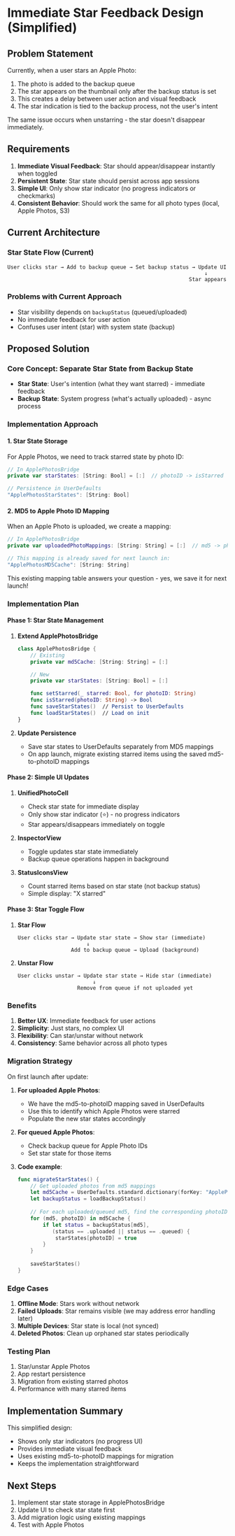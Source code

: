 # Immediate Star Feedback Design (Simplified)

## Problem Statement

Currently, when a user stars an Apple Photo:
1. The photo is added to the backup queue
2. The star appears on the thumbnail only after the backup status is set
3. This creates a delay between user action and visual feedback
4. The star indication is tied to the backup process, not the user's intent

The same issue occurs when unstarring - the star doesn't disappear immediately.

## Requirements

1. **Immediate Visual Feedback**: Star should appear/disappear instantly when toggled
2. **Persistent State**: Star state should persist across app sessions
3. **Simple UI**: Only show star indicator (no progress indicators or checkmarks)
4. **Consistent Behavior**: Should work the same for all photo types (local, Apple Photos, S3)

## Current Architecture

### Star State Flow (Current)
```
User clicks star → Add to backup queue → Set backup status → Update UI
                                                               ↓
                                                          Star appears
```

### Problems with Current Approach
- Star visibility depends on `backupStatus` (queued/uploaded)
- No immediate feedback for user action
- Confuses user intent (star) with system state (backup)

## Proposed Solution

### Core Concept: Separate Star State from Backup State

- **Star State**: User's intention (what they want starred) - immediate feedback
- **Backup State**: System progress (what's actually uploaded) - async process

### Implementation Approach

#### 1. Star State Storage

For Apple Photos, we need to track starred state by photo ID:
```swift
// In ApplePhotosBridge
private var starStates: [String: Bool] = [:]  // photoID -> isStarred

// Persistence in UserDefaults
"ApplePhotosStarStates": [String: Bool]
```

#### 2. MD5 to Apple Photo ID Mapping

When an Apple Photo is uploaded, we create a mapping:
```swift
// In ApplePhotosBridge  
private var uploadedPhotoMappings: [String: String] = [:]  // md5 -> photoID

// This mapping is already saved for next launch in:
"ApplePhotosMD5Cache": [String: String]
```

This existing mapping table answers your question - yes, we save it for next launch!

### Implementation Plan

#### Phase 1: Star State Management

1. **Extend ApplePhotosBridge**
   ```swift
   class ApplePhotosBridge {
       // Existing
       private var md5Cache: [String: String] = [:]

       // New
       private var starStates: [String: Bool] = [:]

       func setStarred(_ starred: Bool, for photoID: String)
       func isStarred(photoID: String) -> Bool
       func saveStarStates()  // Persist to UserDefaults
       func loadStarStates()  // Load on init
   }
   ```

2. **Update Persistence**
   - Save star states to UserDefaults separately from MD5 mappings
   - On app launch, migrate existing starred items using the saved md5-to-photoID mappings

#### Phase 2: Simple UI Updates

1. **UnifiedPhotoCell**
   - Check star state for immediate display
   - Only show star indicator (⭐) - no progress indicators
   - Star appears/disappears immediately on toggle

2. **InspectorView**
   - Toggle updates star state immediately
   - Backup queue operations happen in background

3. **StatusIconsView**
   - Count starred items based on star state (not backup status)
   - Simple display: "X starred"

#### Phase 3: Star Toggle Flow

1. **Star Flow**
   ```
   User clicks star → Update star state → Show star (immediate)
                         ↓
                    Add to backup queue → Upload (background)
   ```

2. **Unstar Flow**
   ```
   User clicks unstar → Update star state → Hide star (immediate)
                           ↓
                      Remove from queue if not uploaded yet
   ```

### Benefits

1. **Better UX**: Immediate feedback for user actions
2. **Simplicity**: Just stars, no complex UI
3. **Flexibility**: Can star/unstar without network
4. **Consistency**: Same behavior across all photo types

### Migration Strategy

On first launch after update:

1. **For uploaded Apple Photos**:
   - We have the md5-to-photoID mapping saved in UserDefaults
   - Use this to identify which Apple Photos were starred
   - Populate the new star states accordingly

2. **For queued Apple Photos**:
   - Check backup queue for Apple Photo IDs
   - Set star state for those items

3. **Code example**:
   ```swift
   func migrateStarStates() {
       // Get uploaded photos from md5 mappings
       let md5Cache = UserDefaults.standard.dictionary(forKey: "ApplePhotosMD5Cache") as? [String: String] ?? [:]
       let backupStatus = loadBackupStatus()
       
       // For each uploaded/queued md5, find the corresponding photoID
       for (md5, photoID) in md5Cache {
           if let status = backupStatus[md5], 
              (status == .uploaded || status == .queued) {
               starStates[photoID] = true
           }
       }
       
       saveStarStates()
   }
   ```

### Edge Cases

1. **Offline Mode**: Stars work without network
2. **Failed Uploads**: Star remains visible (we may address error handling later)
3. **Multiple Devices**: Star state is local (not synced)
4. **Deleted Photos**: Clean up orphaned star states periodically

### Testing Plan

1. Star/unstar Apple Photos
2. App restart persistence  
3. Migration from existing starred photos
4. Performance with many starred items

## Implementation Summary

This simplified design:
- Shows only star indicators (no progress UI)
- Provides immediate visual feedback
- Uses existing md5-to-photoID mappings for migration
- Keeps the implementation straightforward

## Next Steps

1. Implement star state storage in ApplePhotosBridge
2. Update UI to check star state first
3. Add migration logic using existing mappings
4. Test with Apple Photos
